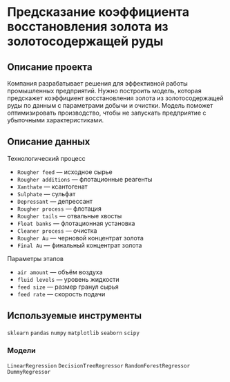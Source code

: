 # Предсказание коэффициента восстановления золота из золотосодержащей руды

## Описание проекта

Компания разрабатывает решения для эффективной работы промышленных предприятий. Нужно построить модель, которая предскажет коэффициент восстановления золота из золотосодержащей руды по данным с параметрами добычи и очистки.
Модель поможет оптимизировать производство, чтобы не запускать предприятие с убыточными характеристиками.

## Описание данных

Технологический процесс
- `Rougher feed` — исходное сырье
- `Rougher additions` — флотационные реагенты
- `Xanthate` — ксантогенат
- `Sulphate` — сульфат
- `Depressant` — депрессант
- `Rougher process` — флотация
- `Rougher tails` — отвальные хвосты
- `Float banks` — флотационная установка
- `Cleaner process` — очистка
- `Rougher Au` — черновой концентрат золота
- `Final Au` — финальный концентрат золота

Параметры этапов
- `air amount` — объём воздуха
- `fluid levels` — уровень жидкости
- `feed size` — размер гранул сырья
- `feed rate` — скорость подачи

## Используемые инструменты

`sklearn` `pandas` `numpy` `matplotlib` `seaborn` `scipy`

### Модели

`LinearRegression` `DecisionTreeRegressor` `RandomForestRegressor` `DummyRegressor`

